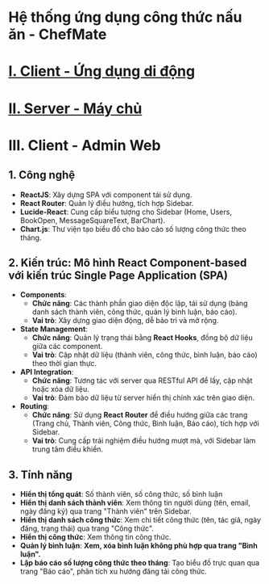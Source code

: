 # Hệ thống ứng dụng công thức nấu ăn - ChefMate

# [I. Client - Ứng dụng di động](https://github.com/PhongDayNai/ChefMate_Client)

# [II. Server - Máy chủ](https://github.com/PhongDayNai/ChefMate_Server)

# III. Client - Admin Web

## 1. Công nghệ

- **ReactJS**: Xây dựng SPA với component tái sử dụng.
- **React Router**: Quản lý điều hướng, tích hợp Sidebar.
- **Lucide-React**: Cung cấp biểu tượng cho Sidebar (Home, Users, BookOpen, MessageSquareText, BarChart).
- **Chart.js**: Thư viện tạo biểu đồ cho báo cáo số lượng công thức theo tháng.

## 2. Kiến trúc: Mô hình **React Component-based** với kiến trúc **Single Page Application (SPA)**

- **Components**:
    - **Chức năng**: Các thành phần giao diện độc lập, tái sử dụng (bảng danh sách thành viên, công thức, quản lý bình luận, báo cáo).
    - **Vai trò**: Xây dựng giao diện động, dễ bảo trì và mở rộng.
- **State Management**:
    - **Chức năng**: Quản lý trạng thái bằng **React Hooks**, đồng bộ dữ liệu giữa các component.
    - **Vai trò**: Cập nhật dữ liệu (thành viên, công thức, bình luận, báo cáo) theo thời gian thực.
- **API Integration**:
    - **Chức năng**: Tương tác với server qua RESTful API để lấy, cập nhật hoặc xóa dữ liệu.
    - **Vai trò**: Đảm bảo dữ liệu từ server hiển thị chính xác trên giao diện.
- **Routing**:
    - **Chức năng**: Sử dụng **React Router** để điều hướng giữa các trang (Trang chủ, Thành viên, Công thức, Bình luận, Báo cáo), tích hợp với Sidebar.
    - **Vai trò**: Cung cấp trải nghiệm điều hướng mượt mà, với Sidebar làm trung tâm điều khiển.

## 3. Tính năng

- **Hiển thị tổng quát**: Số thành viên, số công thức, số bình luận
- **Hiển thị danh sách thành viên**: Xem thông tin người dùng (tên, email, ngày đăng ký) qua trang "Thành viên" trên Sidebar.
- **Hiển thị danh sách công thức**: Xem chi tiết công thức (tên, tác giả, ngày đăng, trạng thái) qua trang "Công thức".
- **Hiển thị công thức**: Xem thông tin công thức.
- **Quản lý bình luận**:  **Xem, xóa bình luận không phù hợp qua trang "Bình luận".**
- **Lập báo cáo số lượng công thức theo tháng**: Tạo biểu đồ trực quan qua trang "Báo cáo", phân tích xu hướng đăng tải công thức.
